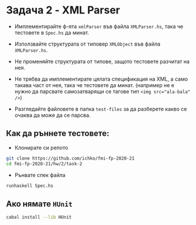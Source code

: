 # Задача 2 - XML Parser

- Имплементирайте ф-ята `xmlParser` във файла `XMLParser.hs`, така че тестовете в `Spec.hs` да минат.

- Използвайте структурата от типовер `XMLObject` във файла `XMLParser.hs`.

- Не променяйте структурата от типове, защото тестовете разчитат на нея.

- Не трябва да имплементирате цялата спецификация на XML, а само такава част от нея, така че тестовете да минат. (например не е нужно да парсвате самозатварящи се тагове тип `<img src="ala-bala" />`)

- Разгледайте файловете в папка `test-files` за да разберете какво се очаква да може да се парсва.

## Как да ръннете тестовете:

- Клонирате си репото

```sh
git clone https://github.com/ichko/fmi-fp-2020-21
cd fmi-fp-2020-21/hw/2/task-2
```

- Рънвате спек файла

```sh
runhaskell Spec.hs
```

## Ако нямате `HUnit`

```sh
cabal install --lib HUnit
```
